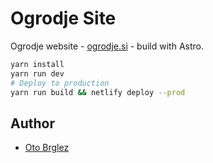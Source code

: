 # Ogrodje Site

Ogrodje website - [ogrodje.si](https://ogrodje.si) - build with Astro.

```bash
yarn install
yarn run dev
# Deploy to production
yarn run build && netlify deploy --prod
```

## Author

- [Oto Brglez](https://github.com/otobrglez)

